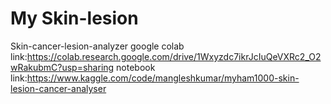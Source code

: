 # My Skin-lesion
Skin-cancer-lesion-analyzer
google colab link:https://colab.research.google.com/drive/1Wxyzdc7ikrJcIuQeVXRc2_O2wRakubmC?usp=sharing
notebook link:https://www.kaggle.com/code/mangleshkumar/myham1000-skin-lesion-cancer-analyser

